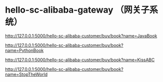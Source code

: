 # hello-sc-alibaba-gateway （网关子系统）

http://127.0.0.1:5000/hello-sc-alibaba-customer/buy/book?name=JavaBook

http://127.0.0.1:5000/hello-sc-alibaba-customer/buy/book?name=PythonBook

http://127.0.0.1:5000/hello-sc-alibaba-customer/buy/book?name=KissABC

http://127.0.0.1:5000/hello-sc-alibaba-customer/buy/book?name=StopTheWorld
